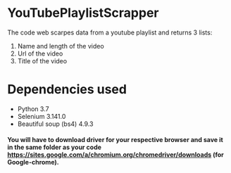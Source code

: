 # YouTubePlaylistScrapper
The code web scarpes data from a youtube playlist and returns 3 lists:
1. Name and length of the video 
2. Url of the video
3. Title of the video

# Dependencies used
* Python 3.7
* Selenium 3.141.0
* Beautiful soup (bs4) 4.9.3

#### You will have to download driver for your respective browser and save it in the same folder as your code https://sites.google.com/a/chromium.org/chromedriver/downloads (for Google-chrome).
